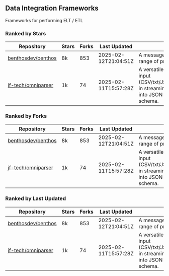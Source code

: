 ## Data Integration Frameworks

Frameworks for performing ELT / ETL

### Ranked by Stars

| Repository | Stars | Forks | Last Updated | Description | 
|------------|-------|-------|--------------|-------------|
| [benthosdev/benthos](https://github.com/benthosdev/benthos) | 8k | 853 | 2025-02-12T21:04:51Z |  A message streaming bridge between a range of protocols. |
| [jf-tech/omniparser](https://github.com/jf-tech/omniparser) | 1k | 74 | 2025-02-11T15:57:28Z |  A versatile ETL library that parses text input (CSV/txt/JSON/XML/EDI/X12/EDIFACT/etc) in streaming fashion and transforms data into JSON output using data-driven schema. |

### Ranked by Forks

| Repository | Stars | Forks | Last Updated | Description | 
|------------|-------|-------|--------------|-------------|
| [benthosdev/benthos](https://github.com/benthosdev/benthos) | 8k | 853 | 2025-02-12T21:04:51Z |  A message streaming bridge between a range of protocols. |
| [jf-tech/omniparser](https://github.com/jf-tech/omniparser) | 1k | 74 | 2025-02-11T15:57:28Z |  A versatile ETL library that parses text input (CSV/txt/JSON/XML/EDI/X12/EDIFACT/etc) in streaming fashion and transforms data into JSON output using data-driven schema. |

### Ranked by Last Updated

| Repository | Stars | Forks | Last Updated | Description | 
|------------|-------|-------|--------------|-------------|
| [benthosdev/benthos](https://github.com/benthosdev/benthos) | 8k | 853 | 2025-02-12T21:04:51Z |  A message streaming bridge between a range of protocols. |
| [jf-tech/omniparser](https://github.com/jf-tech/omniparser) | 1k | 74 | 2025-02-11T15:57:28Z |  A versatile ETL library that parses text input (CSV/txt/JSON/XML/EDI/X12/EDIFACT/etc) in streaming fashion and transforms data into JSON output using data-driven schema. |

